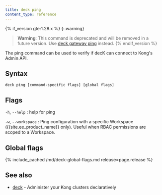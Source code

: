 ```yaml
---
title: deck ping
content_type: reference
---
```


{% if_version gte:1.28.x %}
{:.warning}
> **Warning**: This command is deprecated and will be removed in a future version.
Use [deck gateway ping](/deck/{{page.release}}/reference/deck_gateway_ping/) instead.
{% endif_version %}

The ping command can be used to verify if decK
can connect to Kong's Admin API.

## Syntax

```
deck ping [command-specific flags] [global flags]
```

## Flags

`-h`, `--help`
:  help for ping 

`-w`, `--workspace`
:  Ping configuration with a specific Workspace ({{site.ee_product_name}} only).
Useful when RBAC permissions are scoped to a Workspace.

## Global flags

{% include_cached /md/deck-global-flags.md release=page.release %}

## See also

* [deck](/deck/{{page.release}}/reference/deck/)	 - Administer your Kong clusters declaratively
